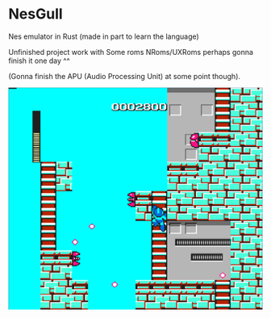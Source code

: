 # NesGull
Nes emulator in Rust (made in part to learn the language)


Unfinished project work with Some roms NRoms/UXRoms perhaps gonna finish it one day ^^

(Gonna finish the APU (Audio Processing Unit) at some point though).

![Rockman](screenshots/RockmanNesGull.png)
